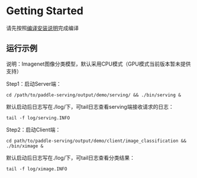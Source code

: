 
# Getting Started

请先按照[编译安装说明](INSTALL.md)完成编译

## 运行示例
说明：Imagenet图像分类模型，默认采用CPU模式（GPU模式当前版本暂未提供支持）

Step1：启动Server端：
```shell
cd /path/to/paddle-serving/output/demo/serving/ && ./bin/serving &
```

默认启动后日志写在./log/下，可tail日志查看serving端接收请求的日志：
```shell
tail -f log/serving.INFO
```

Step2：启动Client端：
```shell
cd path/to/paddle-serving/output/demo/client/image_classification &&  ./bin/ximage &
```

默认启动后日志写在./log/下，可tail日志查看分类结果：
```shell
tail -f log/ximage.INFO
```
